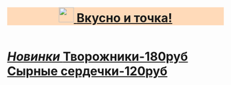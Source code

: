 <html>
<title> Вкусно и точка 	</title>
<body>
<header style="background-color: PeachPuff">
 <a href="https://vkusnoitochka.ru/">
<h1><img src="https://upload.wikimedia.org/wikipedia/commons/thumb/c/ca/Vkusno_I_Tochka_symbol.svg/1200px-Vkusno_I_Tochka_symbol.svg.png" height="35px" width="35px" > <b> Вкусно и точка!</b> </h1>

</header>
<main>
<h1> <i> <b> Новинки </b> </i> 
Творожники-180руб
Сырные сердечки-120руб </h1>
</main>
<footer>
</footer>
</body>
</html>
